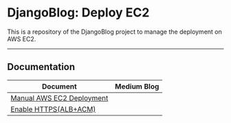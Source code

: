 # DjangoBlog: Deploy EC2

This is a repository of the DjangoBlog project to manage the deployment on AWS EC2.

---

## Documentation

| Document                                                     | Medium Blog |
| ------------------------------------------------------------ | ----------- |
| [Manual AWS EC2 Deployment](./docs/document01/document01.md) |             |
| [Enable HTTPS(ALB+ACM)](./docs/document02/document02.md)              |             |

